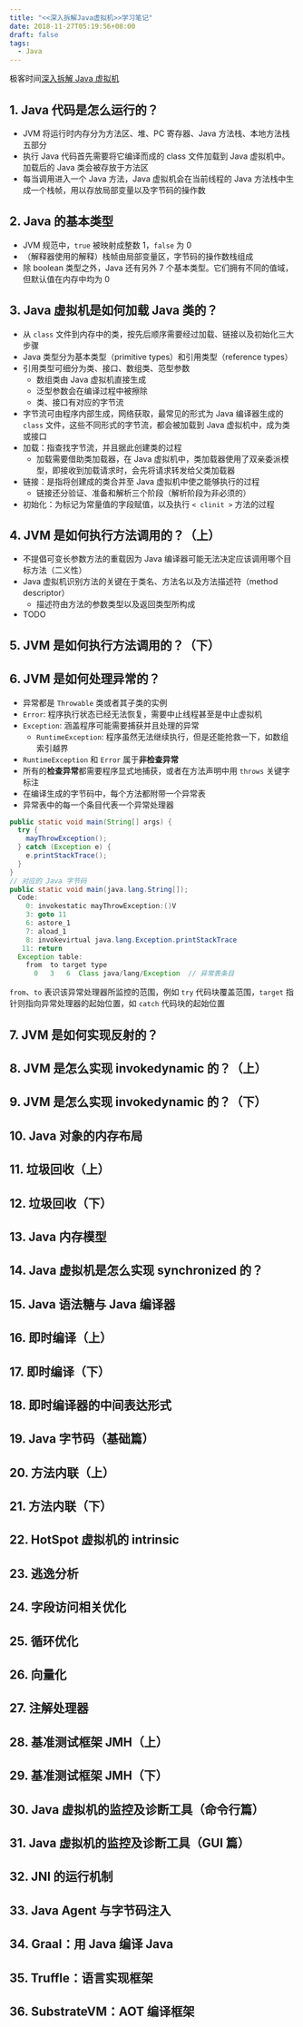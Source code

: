 ```yaml
---
title: "<<深入拆解Java虚拟机>>学习笔记"
date: 2018-11-27T05:19:56+08:00
draft: false
tags:
  - Java
---
```


极客时间[深入拆解 Java 虚拟机](https://time.geekbang.org/column/108)

## 1. Java 代码是怎么运行的？

- JVM 将运行时内存分为方法区、堆、PC 寄存器、Java 方法栈、本地方法栈五部分
- 执行 Java 代码首先需要将它编译而成的 class 文件加载到 Java 虚拟机中。加载后的 Java 类会被存放于方法区
- 每当调用进入一个 Java 方法，Java 虚拟机会在当前线程的 Java 方法栈中生成一个栈帧，用以存放局部变量以及字节码的操作数

## 2. Java 的基本类型

- JVM 规范中，`true` 被映射成整数 1，`false` 为 0
- （解释器使用的解释）栈帧由局部变量区，字节码的操作数栈组成
- 除 boolean 类型之外，Java 还有另外 7 个基本类型。它们拥有不同的值域，但默认值在内存中均为 0

## 3. Java 虚拟机是如何加载 Java 类的？

- 从 `class` 文件到内存中的类，按先后顺序需要经过加载、链接以及初始化三大步骤
- Java 类型分为基本类型（primitive types）和引用类型（reference types）
- 引用类型可细分为类、接口、数组类、范型参数
  - 数组类由 Java 虚拟机直接生成
  - 泛型参数会在编译过程中被擦除
  - 类、接口有对应的字节流
- 字节流可由程序内部生成，网络获取，最常见的形式为 Java 编译器生成的 `class` 文件，这些不同形式的字节流，都会被加载到 Java 虚拟机中，成为类或接口
- 加载：指查找字节流，并且据此创建类的过程
  - 加载需要借助类加载器，在 Java 虚拟机中，类加载器使用了双亲委派模型，即接收到加载请求时，会先将请求转发给父类加载器
- 链接：是指将创建成的类合并至 Java 虚拟机中使之能够执行的过程
  - 链接还分验证、准备和解析三个阶段（解析阶段为非必须的）
- 初始化：为标记为常量值的字段赋值，以及执行 `< clinit >` 方法的过程

## 4. JVM 是如何执行方法调用的？（上）

- 不提倡可变长参数方法的重载因为 Java 编译器可能无法决定应该调用哪个目标方法（二义性）
- Java 虚拟机识别方法的关键在于类名、方法名以及方法描述符（method descriptor）
  - 描述符由方法的参数类型以及返回类型所构成
- TODO

## 5. JVM 是如何执行方法调用的？（下）

## 6. JVM 是如何处理异常的？

- 异常都是 `Throwable` 类或者其子类的实例
- `Error`: 程序执行状态已经无法恢复，需要中止线程甚至是中止虚拟机
- `Exception`: 涵盖程序可能需要捕获并且处理的异常
  - `RuntimeException`: 程序虽然无法继续执行，但是还能抢救一下，如数组索引越界
- `RuntimeException` 和 `Error` 属于**非检查异常**
- 所有的**检查异常**都需要程序显式地捕获，或者在方法声明中用 `throws` 关键字标注
- 在编译生成的字节码中，每个方法都附带一个异常表
- 异常表中的每一个条目代表一个异常处理器

```java
public static void main(String[] args) {
  try {
    mayThrowException();
  } catch (Exception e) {
    e.printStackTrace();
  }
}
// 对应的 Java 字节码
public static void main(java.lang.String[]);
  Code:
    0: invokestatic mayThrowException:()V
    3: goto 11
    6: astore_1
    7: aload_1
    8: invokevirtual java.lang.Exception.printStackTrace
   11: return
  Exception table:
    from  to target type
      0   3   6  Class java/lang/Exception  // 异常表条目
```

`from`、`to` 表识该异常处理器所监控的范围，例如 `try` 代码块覆盖范围，`target` 指针则指向异常处理器的起始位置，如 `catch` 代码块的起始位置

## 7. JVM 是如何实现反射的？

## 8. JVM 是怎么实现 invokedynamic 的？（上）

## 9. JVM 是怎么实现 invokedynamic 的？（下）

## 10. Java 对象的内存布局

## 11. 垃圾回收（上）

## 12. 垃圾回收（下）

## 13. Java 内存模型

## 14. Java 虚拟机是怎么实现 synchronized 的？

## 15. Java 语法糖与 Java 编译器

## 16. 即时编译（上）

## 17. 即时编译（下）

## 18. 即时编译器的中间表达形式

## 19. Java 字节码（基础篇）

## 20. 方法内联（上）

## 21. 方法内联（下）

## 22. HotSpot 虚拟机的 intrinsic

## 23. 逃逸分析

## 24. 字段访问相关优化

## 25. 循环优化

## 26. 向量化

## 27. 注解处理器

## 28. 基准测试框架 JMH（上）

## 29. 基准测试框架 JMH（下）

## 30. Java 虚拟机的监控及诊断工具（命令行篇）

## 31. Java 虚拟机的监控及诊断工具（GUI 篇）

## 32. JNI 的运行机制

## 33. Java Agent 与字节码注入

## 34. Graal：用 Java 编译 Java

## 35. Truffle：语言实现框架

## 36. SubstrateVM：AOT 编译框架

